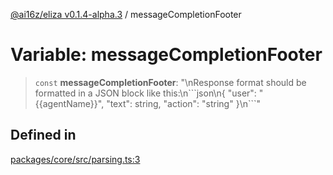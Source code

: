 [@ai16z/eliza v0.1.4-alpha.3](../index.md) / messageCompletionFooter

# Variable: messageCompletionFooter

> `const` **messageCompletionFooter**: "\nResponse format should be formatted in a JSON block like this:\n\`\`\`json\n\{ \"user\": \"\{\{agentName\}\}\", \"text\": string, \"action\": \"string\" \}\n\`\`\`"

## Defined in

[packages/core/src/parsing.ts:3](https://github.com/madjin/eliza/blob/main/packages/core/src/parsing.ts#L3)
